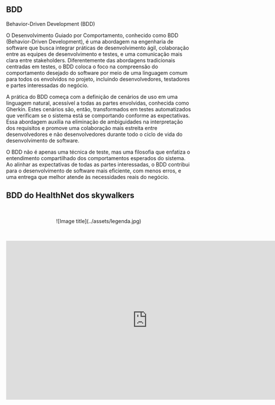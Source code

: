 ## BDD
Behavior-Driven Development (BDD)

O Desenvolvimento Guiado por Comportamento, conhecido como BDD (Behavior-Driven Development), é uma abordagem na engenharia de software que busca integrar práticas de desenvolvimento ágil, colaboração entre as equipes de desenvolvimento e testes, e uma comunicação mais clara entre stakeholders. Diferentemente das abordagens tradicionais centradas em testes, o BDD coloca o foco na compreensão do comportamento desejado do software por meio de uma linguagem comum para todos os envolvidos no projeto, incluindo desenvolvedores, testadores e partes interessadas do negócio.

A prática do BDD começa com a definição de cenários de uso em uma linguagem natural, acessível a todas as partes envolvidas, conhecida como Gherkin. Estes cenários são, então, transformados em testes automatizados que verificam se o sistema está se comportando conforme as expectativas. Essa abordagem auxilia na eliminação de ambiguidades na interpretação dos requisitos e promove uma colaboração mais estreita entre desenvolvedores e não desenvolvedores durante todo o ciclo de vida do desenvolvimento de software.

O BDD não é apenas uma técnica de teste, mas uma filosofia que enfatiza o entendimento compartilhado dos comportamentos esperados do sistema. Ao alinhar as expectativas de todas as partes interessadas, o BDD contribui para o desenvolvimento de software mais eficiente, com menos erros, e uma entrega que melhor atende às necessidades reais do negócio.

## BDD do HealthNet dos skywalkers


<center>
<p align="justify">&emsp;&emsp;</p>
![Image title](../assets/legenda.jpg)
<p align="justify">&emsp;&emsp;</p>
<iframe width="768" height="432" src="https://miro.com/app/live-embed/uXjVNLwFLxE=/?moveToViewport=-20451,-11454,45808,22032&embedId=179640915655" frameborder="0" scrolling="no" allow="fullscreen; clipboard-read; clipboard-write" allowfullscreen></iframe>

</center>